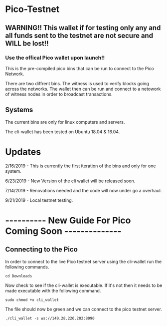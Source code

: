 # Pico-Testnet
## WARNING!! This wallet if for testing only any and all funds sent to the testnet are not secure and WILL be lost!!
### Use the offical Pico wallet upon launch!!

This is the pre-compiled pico bins that can be run to connect to the Pico Network.

There are two diffrent bins. The witness is used to verify blocks going across the networks. The wallet then can be run and connect to a netowork of witness nodes in order to broadcast transactions. 

## Systems

The current bins are only for linux computers and servers.

The cli-wallet has been tested on Ubuntu 18.04 & 16.04.

# Updates

2/16/2019 - This is currently the first iteration of the bins and only for one system.

6/23/2019 - New Version of the cli wallet will be released soon.

7/14/2019 - Renovations needed and the code will now under go a overhaul.

9/21/2019 - Local testnet testing.



# ---------- New Guide For Pico Coming Soon --------------

## Connecting to the Pico 

In order to connect to the live Pico testnet server using the cli-wallet run the following commands.

```
cd Downloads

```

Now check to see if the cli-wallet is executable. If it's not then it needs to be made executable with the following command.

```
sudo chmod +x cli_wallet

```

The file should now be green and we can connect to the pico testnet server.


```
./cli_wallet -s ws://149.28.226.202:8090

```
